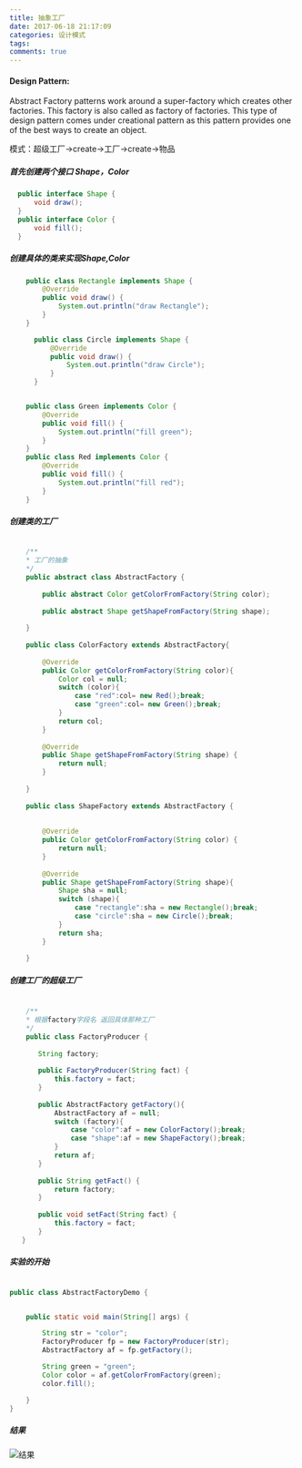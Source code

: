 ```yaml
---
title: 抽象工厂
date: 2017-06-18 21:17:09
categories: 设计模式
tags:
comments: true
---
```


#### Design Pattern:
Abstract Factory patterns work around a super-factory which creates other factories. 
This factory is also called as factory of factories. This type of design pattern comes
under creational pattern as this pattern provides one of the best ways to create an object.

模式：超级工厂->create->工厂->create->物品


##### 首先创建两个接口 Shape，Color
``` java
  public interface Shape {
      void draw();
  }
  public interface Color {
      void fill();
  }
```
##### 创建具体的类来实现Shape,Color
``` java
    public class Rectangle implements Shape {
        @Override
        public void draw() {
            System.out.println("draw Rectangle");
        }
    }

      public class Circle implements Shape {
          @Override
          public void draw() {
              System.out.println("draw Circle");
          }
      }


    public class Green implements Color {
        @Override
        public void fill() {
            System.out.println("fill green");
        }
    }
    public class Red implements Color {
        @Override
        public void fill() {
            System.out.println("fill red");
        }
    }
```
##### 创建类的工厂
``` java

    /**
    * 工厂的抽象
    */    
    public abstract class AbstractFactory {
    
        public abstract Color getColorFromFactory(String color);
    
        public abstract Shape getShapeFromFactory(String shape);
    
    }
    
    public class ColorFactory extends AbstractFactory{
    
        @Override
        public Color getColorFromFactory(String color){
            Color col = null;
            switch (color){
                case "red":col= new Red();break;
                case "green":col= new Green();break;
            }
            return col;
        }
    
        @Override
        public Shape getShapeFromFactory(String shape) {
            return null;
        }
    
    }
    
    public class ShapeFactory extends AbstractFactory {
    
    
        @Override
        public Color getColorFromFactory(String color) {
            return null;
        }
    
        @Override
        public Shape getShapeFromFactory(String shape){
            Shape sha = null;
            switch (shape){
                case "rectangle":sha = new Rectangle();break;
                case "circle":sha = new Circle();break;
            }
            return sha;
        }
    
    }
```

##### 创建工厂的超级工厂
``` java
    
    /**
    * 根据factory字段名 返回具体那种工厂
    */
    public class FactoryProducer {
   
       String factory;
   
       public FactoryProducer(String fact) {
           this.factory = fact;
       }
   
       public AbstractFactory getFactory(){
           AbstractFactory af = null;
           switch (factory){
               case "color":af = new ColorFactory();break;
               case "shape":af = new ShapeFactory();break;
           }
           return af;
       }
   
       public String getFact() {
           return factory;
       }
   
       public void setFact(String fact) {
           this.factory = fact;
       }
   }


```

##### 实验的开始
``` java

public class AbstractFactoryDemo {


    public static void main(String[] args) {

        String str = "color";
        FactoryProducer fp = new FactoryProducer(str);
        AbstractFactory af = fp.getFactory();

        String green = "green";
        Color color = af.getColorFromFactory(green);
        color.fill();

    }
}

```

##### 结果
![结果](/uploads/pattern/abfact.png)